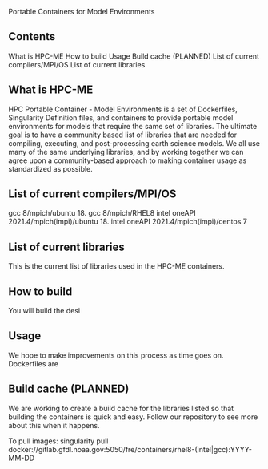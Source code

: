  Portable Containers for Model Environments

## Contents
What is HPC-ME
How to build
Usage
Build cache (PLANNED)
List of current compilers/MPI/OS
List of current libraries

## What is HPC-ME
HPC Portable Container - Model Environments is a set of Dockerfiles, Singularity Definition files, and containers to provide portable model environments for models that require the same set of libraries.  The ultimate goal is to have a community based list of libraries that are needed for compiling, executing, and post-processing earth science models.  We all use many of the same underlying libraries, and by working together we can agree upon a community-based approach to making container usage as standardized as possible. 

## List of current compilers/MPI/OS
gcc 8/mpich/ubuntu 18.
gcc 8/mpich/RHEL8
intel oneAPI 2021.4/mpich(impi)/ubuntu 18.
intel oneAPI 2021.4/mpich(impi)/centos 7

## List of current libraries
This is the current list of libraries used in the HPC-ME containers.

## How to build
You will build the desi

## Usage
We hope to make improvements on this process as time goes on.
Dockerfiles are 

## Build cache (PLANNED)
We are working to create a build cache for the libraries listed so that building the containers is quick and easy.  Follow our repository to see more about this when it happens.


To pull images:
singularity pull docker://gitlab.gfdl.noaa.gov:5050/fre/containers/rhel8-(intel|gcc):YYYY-MM-DD 


